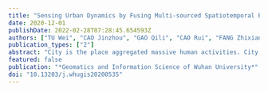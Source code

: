 ```yaml
---
title: "Sensing Urban Dynamics by Fusing Multi-sourced Spatiotemporal Big Data"
date: 2020-12-01
publishDate: 2022-02-28T07:28:45.654593Z
authors: ["TU Wei", "CAO Jinzhou", "GAO Qili", "CAO Rui", "FANG Zhixiang", "YUE Yang", "LI Qingquan"]
publication_types: ["2"]
abstract: "City is the place aggregated massive human activities. City is the exchange hub of population flow, goods flow, information flow and currency flow, which is highly dynamic and complex. Smart city provides various tools to acquire spatiotemporal big data, such as satellite and drone remote sensing, mobile sensing, social sensing, crowdsourcing sensing, etc., which enable us to sense urban dynamics. This paper introduces the framework of urban dynamic sensing, describes the typical applications of spatial dynamics, human behavior dynamics and space-behavior interaction dynamics, and discusses the problems, such as the uncertainty in spatiotemporal big data, the multi-view ensemble learning in urban sensing, the verification of the urban dynamic results and the cascading influence of multi-urban factors. Outlooking the future, the study of urban dynamics should combine with real-time Internet of things data to sense multi-dimensional, multi-spatiotemporal resolution urban dynamic to enable refined urban governance and to effectively solve urban problems."
featured: false
publication: "*Geomatics and Information Science of Wuhan University*"
doi: "10.13203/j.whugis20200535"
---
```



